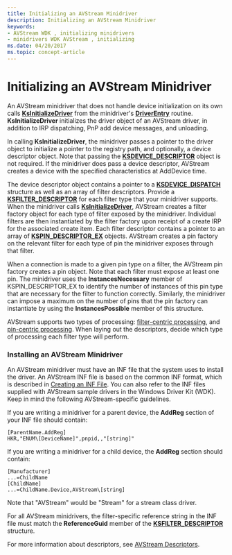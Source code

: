 ```yaml
---
title: Initializing an AVStream Minidriver
description: Initializing an AVStream Minidriver
keywords:
- AVStream WDK , initializing minidrivers
- minidrivers WDK AVStream , initializing
ms.date: 04/20/2017
ms.topic: concept-article
---
```


# Initializing an AVStream Minidriver





An AVStream minidriver that does not handle device initialization on its own calls [**KsInitializeDriver**](/windows-hardware/drivers/ddi/ks/nf-ks-ksinitializedriver) from the minidriver's [**DriverEntry**](/previous-versions/ff554081(v=vs.85)) routine. **KsInitializeDriver** initializes the driver object of an AVStream driver, in addition to IRP dispatching, PnP add device messages, and unloading.

In calling **KsInitializeDriver**, the minidriver passes a pointer to the driver object to initialize a pointer to the registry path, and optionally, a device descriptor object. Note that passing the [**KSDEVICE\_DESCRIPTOR**](/windows-hardware/drivers/ddi/ks/ns-ks-_ksdevice_descriptor) object is not required. If the minidriver does pass a device descriptor, AVStream creates a device with the specified characteristics at AddDevice time.

The device descriptor object contains a pointer to a [**KSDEVICE\_DISPATCH**](/windows-hardware/drivers/ddi/ks/ns-ks-_ksdevice_dispatch) structure as well as an array of filter descriptors. Provide a [**KSFILTER\_DESCRIPTOR**](/windows-hardware/drivers/ddi/ks/ns-ks-_ksfilter_descriptor) for each filter type that your minidriver supports. When the minidriver calls [**KsInitializeDriver**](/windows-hardware/drivers/ddi/ks/nf-ks-ksinitializedriver), AVStream creates a filter factory object for each type of filter exposed by the minidriver. Individual filters are then instantiated by the filter factory upon receipt of a create IRP for the associated create item. Each filter descriptor contains a pointer to an array of [**KSPIN\_DESCRIPTOR\_EX**](/windows-hardware/drivers/ddi/ks/ns-ks-_kspin_descriptor_ex) objects. AVStream creates a pin factory on the relevant filter for each type of pin the minidriver exposes through that filter.

When a connection is made to a given pin type on a filter, the AVStream pin factory creates a pin object. Note that each filter must expose at least one pin. The minidriver uses the **InstancesNecessary** member of KSPIN\_DESCRIPTOR\_EX to identify the number of instances of this pin type that are necessary for the filter to function correctly. Similarly, the minidriver can impose a maximum on the number of pins that the pin factory can instantiate by using the **InstancesPossible** member of this structure.

AVStream supports two types of processing: [filter-centric processing](filter-centric-processing.md), and [pin-centric processing](pin-centric-processing.md). When laying out the descriptors, decide which type of processing each filter type will perform.

### Installing an AVStream Minidriver

An AVStream minidriver must have an INF file that the system uses to install the driver. An AVStream INF file is based on the common INF format, which is described in [Creating an INF File](../install/overview-of-inf-files.md). You can also refer to the INF files supplied with AVStream sample drivers in the Windows Driver Kit (WDK). Keep in mind the following AVStream-specific guidelines.

If you are writing a minidriver for a parent device, the **AddReg** section of your INF file should contain:

```INF
[ParentName.AddReg]
HKR,"ENUM\[DeviceName]",pnpid,,"[string]"
```

If you are writing a minidriver for a child device, the **AddReg** section should contain:

```INF
[Manufacturer]
...=ChildName
[ChildName]
...=ChildName.Device,AVStream\[string]
```

Note that "AVStream" would be "Stream" for a stream class driver.

For all AVStream minidrivers, the filter-specific reference string in the INF file must match the **ReferenceGuid** member of the [**KSFILTER\_DESCRIPTOR**](/windows-hardware/drivers/ddi/ks/ns-ks-_ksfilter_descriptor) structure.

For more information about descriptors, see [AVStream Descriptors](avstream-descriptors.md).
